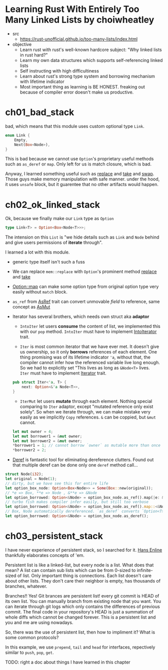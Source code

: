 # Learning Rust With Entirely Too Many Linked Lists by choiwheatley

- src 
    - https://rust-unofficial.github.io/too-many-lists/index.html
- objective 
    - Learn rust with rust's well-known hardcore subject: "Why linked lists in rust hard?"
    - Learn my own data structures which supports self-referencing linked lists
    - Self instructing with high difficultiness
    - Learn about rust's strong type system and borrowing mechanism with lifetime indicator
    - Most important thing as learning is BE HONEST. freaking out because of compiler error doesn't make us productive.

# ch01_bad_stack

bad, which means that this module uses custom optional type `Link`. 

```rust
enum Link {
    Empty,
    Next(Box<Node>),
}
```

This is bad because we cannot use `Option`'s proprietary useful methods such as `as_deref` or `map`. Only left for us is match closure, which is bad.

Anyway, I learned something useful such as [replace](https://doc.rust-lang.org/nightly/core/mem/fn.replace.html) and [take](https://doc.rust-lang.org/nightly/core/mem/fn.take.html) and [swap](https://doc.rust-lang.org/nightly/core/mem/fn.swap.html). Those guys make memory manipulation with safe manner. under the hood, it uses `unsafe` block, but it guarentee that no other artifacts would happen.

# ch02_ok_linked_stack

Ok, because we finally make our `Link` type as `Option`

```rust
type Link<T> = Option<Box<Node<T>>>;
```

The intension on this `List` is "we hide details such as `Link` and `Node` behind and give users permissions of **iterate** through".

I learned a lot with this module. 

- generic type itself isn't such a fuss

- We can replace `mem::replace` with `Option`'s prominent method [replace](https://doc.rust-lang.org/std/option/enum.Option.html#method.replace) and [take](https://doc.rust-lang.org/std/option/enum.Option.html#method.take)
- [Option::map](https://doc.rust-lang.org/std/option/enum.Option.html#method.map) can make some option type from original option type very easily without `match` block.

- `as_ref` from [AsRef](https://doc.rust-lang.org/std/convert/trait.AsRef.html#tymethod.as_ref) trait can convert unmovable *field* to reference, same concept as [AsMut](https://doc.rust-lang.org/std/convert/trait.AsMut.html)

- Iterator has several brothers, which needs own struct aka **adaptor** 
    - `IntoIter` let users **consume** the content of list, we implemented this with our `pop` method. `IntoIter` must have to implement [IntoIterator](https://doc.rust-lang.org/std/iter/trait.IntoIterator.html) trait.

    - `Iter` is most common iterator that we have ever met. It doesn't give us ownership, so it only **borrows** references of each element. One thing promising was of its lifetime indicator `'a`, without that, the compiler cannot infer how the referenced variable live long enough. So we had to explicitly set "This lives as long as `&Node<T>` lives.    
    `Iter` must have to implement [Iterator](https://doc.rust-lang.org/std/iter/trait.Iterator.html) trait.
    ```rust
    pub struct Iter<'a, T> {
        next: Option<&'a Node<T>>,
    }
    ```
    
    - `IterMut` let users **mutate** through each element. Nothing special comparing to `Iter` adaptor, except "mutated reference only exist solely". So when we iterate through, we can make mistake very easily as we implicitly `Copy` references. `&` can be coppied, but `&mut` cannot. 
    ```rust
    let mut owner = 4;
    let mut borrower1 = &mut owner;
    let mut borrower2 = &mut owner; 
    *borrower1 = 1; // cannot borrow `owner` as mutable more than once at a time
    *borrower2 = 2;
    ```
    
- [Deref](https://doc.rust-lang.org/std/ops/trait.Deref.html#more-on-deref-coercion) is fantastic tool for eliminating dereference clutters. Found out that multiple deref can be done only one `deref` method call...
```rust
struct Node(i32);
let original = Node(1);
// dirty, but we have see this for entire life
let option_box_node: Option<Box<Node>> = Some(Box::new(original)); 
// *e => Box, **e => Node , &**e => &Node
let option_borrowed: Option<&Node> = option_box_node.as_ref().map(|e: &Box<Node>| &**e); 
// turbo fish makes compiler infer easily, but still too verbose
let option_borrowed: Option<&Node> = option_box_node.as_ref().map::<&Node, _>(|e| e); 
// Box, Node automatically dereferenced. `as_deref` converts `Option<T>` to `Option<&T::Target>` where Target is our desired type 
let option_borrowed: Option<&Node> = option_box_node.as_deref(); 
```

# ch03_persistent_stack

I have never experience of persistent stack, so I searched for it. [Hans Enline](https://blog.hansenlin.com/persistent-data-structures-part-i-the-persistent-list-156f20df3139) thankfully elaborates concepts of 'em.

Persistent list is like a linked-list, but every node is a list. What does that mean? A list can contain sub lists which can be from 0-sized to infinite-sized of list. Only important thing is connections. Each list doesn't care about other lists. They don't care their neighbor is empty, has thousands of branches, whatever.

Branches!! Yes! Git brances are persistent list! every git commit is HEAD of its own list. You can manually branch from existing node that you want. You can iterate through git logs which only contains the differences of previous commit. The final code in your repository's HEAD is just a summation of whole diffs which cannot be changed forever. This is a persistent list and you and me are using nowadays.

So, there was the use of persistent list, then how to impliment it? What is some common protocols?

In this example, we use `prepend`, `tail` and `head` for interfaces, repectively similar to `push`, `pop`, `get`.

TODO: right a doc about things I have learned in this chapter